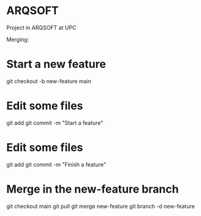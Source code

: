 # ARQSOFT
Project in ARQSOFT at UPC



Merging:

# Start a new feature
git checkout -b new-feature main
# Edit some files
git add <file>
git commit -m "Start a feature"
# Edit some files
git add <file>
git commit -m "Finish a feature"
# Merge in the new-feature branch
git checkout main
git pull
git merge new-feature
git branch -d new-feature